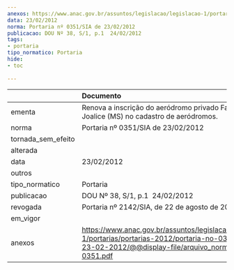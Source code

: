 ```yaml
---
anexos: https://www.anac.gov.br/assuntos/legislacao/legislacao-1/portarias/portarias-2012/portaria-no-0351-sia-de-23-02-2012/@@display-file/arquivo_norma/PA2012-0351.pdf
data: 23/02/2012
norma: Portaria nº 0351/SIA de 23/02/2012
publicacao: DOU Nº 38, S/1, p.1  24/02/2012
tags:
- portaria
tipo_normatico: Portaria
hide: 
- toc 
 
---
```


|                    | Documento                                                                                                                                                         |
|:-------------------|:------------------------------------------------------------------------------------------------------------------------------------------------------------------|
| ementa             | Renova a inscrição do aeródromo privado Fazenda Joalice (MS) no cadastro de aeródromos.                                                                           |
| norma              | Portaria nº 0351/SIA de 23/02/2012                                                                                                                                |
| tornada_sem_efeito |                                                                                                                                                                   |
| alterada           |                                                                                                                                                                   |
| data               | 23/02/2012                                                                                                                                                        |
| outros             |                                                                                                                                                                   |
| tipo_normatico     | Portaria                                                                                                                                                          |
| publicacao         | DOU Nº 38, S/1, p.1  24/02/2012                                                                                                                                   |
| revogada           | Portaria nº 2142/SIA, de 22 de agosto de 2016.                                                                                                                    |
| em_vigor           |                                                                                                                                                                   |
| anexos             | https://www.anac.gov.br/assuntos/legislacao/legislacao-1/portarias/portarias-2012/portaria-no-0351-sia-de-23-02-2012/@@display-file/arquivo_norma/PA2012-0351.pdf |